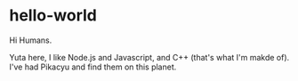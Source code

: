 # hello-world

Hi Humans.

Yuta here, I like Node.js and Javascript, and C++ (that's what I'm makde of).
I've had Pikacyu and find them on this planet.
